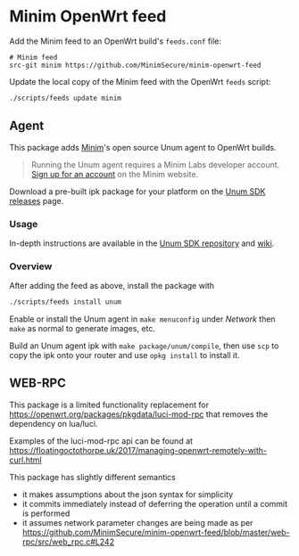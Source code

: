 # Minim OpenWrt feed

Add the Minim feed to an OpenWrt build's `feeds.conf` file:

```
# Minim feed
src-git minim https://github.com/MinimSecure/minim-openwrt-feed
```

Update the local copy of the Minim feed with the OpenWrt `feeds` script:

```bash
./scripts/feeds update minim
```
## Agent

This package adds [Minim][1]'s open source Unum agent to OpenWrt builds.

> Running the Unum agent requires a Minim Labs developer account. 
> [Sign up for an account][2] on the Minim website.

Download a pre-built ipk package for your platform on the 
[Unum SDK releases][3] page.

### Usage

In-depth instructions are available in the [Unum SDK repository][4] and [wiki][5].

### Overview

After adding the feed as above, install the package with

```bash
./scripts/feeds install unum
```

Enable or install the Unum agent in `make menuconfig` under *Network* then 
`make` as normal to generate images, etc.

Build an Unum agent ipk with `make package/unum/compile`, then use `scp` to 
copy the ipk onto your router and use `opkg install` to install it.

[1]: https://www.minim.co
[2]: https://my.minim.co/labs
[3]: https://github.com/MinimSecure/unum-sdk/releases
[4]: https://github.com/MinimSecure/unum-sdk/blob/master/README-openwrt_generic.md
[5]: https://github.com/MinimSecure/unum-sdk/wiki

## WEB-RPC

This package is a limited functionality replacement for https://openwrt.org/packages/pkgdata/luci-mod-rpc that removes the dependency on lua/luci.

Examples of the luci-mod-rpc api can be found at https://floatingoctothorpe.uk/2017/managing-openwrt-remotely-with-curl.html

This package has slightly different semantics
- it makes assumptions about the json syntax for simplicity
- it commits immediately instead of deferring the operation until a commit is performed
- it assumes network parameter changes are being made as per https://github.com/MinimSecure/minim-openwrt-feed/blob/master/web-rpc/src/web_rpc.c#L242
